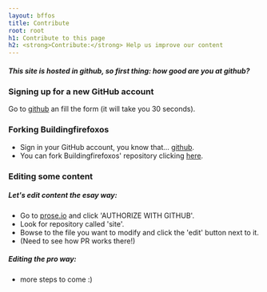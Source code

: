 ```yaml
---
layout: bffos
title: Contribute
root: root
h1: Contribute to this page
h2: <strong>Contribute:</strong> Help us improve our content
---
```


##### This site is hosted in github, so first thing: **how good are you at github?**

<a name="noidea"></a>

### Signing up for a new GitHub account
Go to [github](https://github.com/) an fill the form (it will take you 30 seconds).

<a name="account"></a>

### Forking Buildingfirefoxos
* Sign in your GitHub account, you know that... [github](https://github.com/login).
* You can fork Buildingfirefoxos' repository clicking [here](https://github.com/buildingfirefoxos/site/fork).

### Editing some content
##### Let's edit content the esay way:
* Go to [prose.io](http://prose.io/) and click 'AUTHORIZE WITH GITHUB'.
* Look for repository called 'site'.
* Bowse to the file you want to modify and click the 'edit' button next to it.
* (Need to see how PR works there!) 

##### Editing the pro way:
  * more steps to come :)

